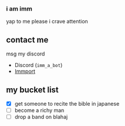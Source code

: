 ### i am imm

yap to me please i crave attention

## contact me
msg my discord
- Discord (`imm_a_bot`)
- [Immport](<imm.fly.dev>)

## my bucket list
- [x] get someone to recite the bible in japanese
- [ ] become a richy man
- [ ] drop a band on blahaj
